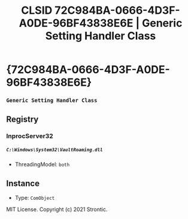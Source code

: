 ﻿---
title: "CLSID 72C984BA-0666-4D3F-A0DE-96BF43838E6E | Generic Setting Handler Class"
excerpt: What is COM-Object CLSID 72C984BA-0666-4D3F-A0DE-96BF43838E6E?
---

# {72C984BA-0666-4D3F-A0DE-96BF43838E6E}

### `Generic Setting Handler Class`

## Registry


### InprocServer32

##### `C:\Windows\System32\VaultRoaming.dll`
* ThreadingModel: `both`

## Instance

* Type: `ComObject`

MIT License. Copyright (c) 2021 Strontic.


